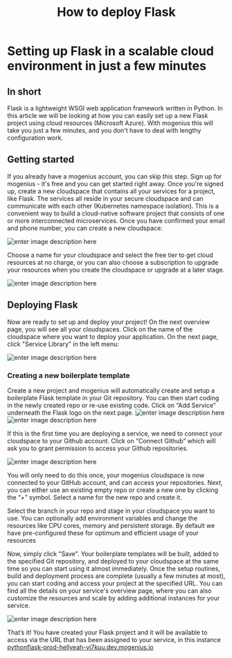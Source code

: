 ﻿---
sidebar_position: 20
title: How to deploy Flask
---

# Setting up Flask in a scalable cloud environment in just a few minutes

## In short

Flask is a lightweight WSGI web application framework written in Python. In this article we will be looking at how you can easily set up a new Flask project using cloud resources (Microsoft Azure). With mogenius this will take you just a few minutes, and you don't have to deal with lengthy configuration work.

## Getting started

If you already have a mogenius account, you can skip this step. 
Sign up for mogenius - it's free and you can get started right away. Once you're signed up, create a new cloudspace that contains all your services for a project, like Flask. The services all reside in your secure cloudspace and can communicate with each other (Kubernetes namespace isolation). This is a convenient way to build a cloud-native software project that consists of one or more interconnected microservices. Once you have confirmed your email and phone number, you can create a new cloudspace:

![enter image description here](https://api.mogenius.com/file/id/115e92a0-6daa-4b15-9420-438448351d89)

Choose a name for your cloudspace and select the free tier to get cloud resources at no charge, or you can also choose a subscription to upgrade your resources when you create the cloudspace or upgrade at a later stage.

![enter image description here](https://api.mogenius.com/file/id/a8c2aaca-fbe7-401a-bf63-0c99024e2c94)

## Deploying Flask

Now are ready to set up and deploy your project! On the next overview page, you will see all your cloudspaces. Click on the name of the cloudspace where you want to deploy your application. On the next page, click "Service Library" in the left menu:

![enter image description here](https://api.mogenius.com/file/id/a12d10f1-4b9b-4adb-95ec-db193e1db440)

### Creating a new boilerplate template

Create a new project and mogenius will automatically create and setup a boilerplate Flask template in your Git repository. You can then start coding in the newly created repo or re-use existing code. Click on “Add Service” underneath the Flask logo on the next page.
![enter image description here](https://api.mogenius.com/file/id/407d9c7e-628c-48b7-ba62-25d8059ef505)
![enter image description here](https://api.mogenius.com/file/id/e8bf69d3-8499-47c4-a6c3-7c223a00db57)

If this is the first time you are deploying a service, we need to connect your cloudspace to your Github account. Click on “Connect Github” which will ask you to grant permission to access your Github repositories.

![enter image description here](https://api.mogenius.com/file/id/88626d92-fa15-4d9e-8598-6a914daa633c)


You will only need to do this once, your mogenius cloudspace is now connected to your GitHub account, and can access your repositories.
Next, you can either use an existing empty repo or create a new one by clicking the “+” symbol. Select a name for the new repo and create it.

Select the branch in your repo and stage in your cloudspace you want to use. You can optionally add environment variables and change the resources like CPU cores, memory and persistent storage. By default we have pre-configured these for optimum and efficient usage of your resources

Now, simply click "Save". Your boilerplate templates will be built, added to the specified Git repository, and deployed to your cloudspace at the same time so you can start using it almost immediately. Once the setup routines, build and deployment process are complete (usually a few minutes at most), you can start coding and access your project at the specified URL. You can find all the details on your service's overview page, where you can also customize the resources and scale by adding additional instances for your service.

![enter image description here](https://api.mogenius.com/file/id/8be9cb0e-cde1-4521-bbcd-2a389b54a866)

That’s it! You have created your Flask project and it will be available to access via the URL that has been assigned to your service, in this instance [pythonflask-prod-hellyeah-vj7kuu.dev.mogenius.io](https://pythonflask-prod-hellyeah-vj7kuu.dev.mogenius.io/)
